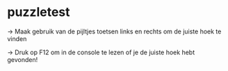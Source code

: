 # puzzletest

-> Maak gebruik van de pijltjes toetsen links en rechts om de juiste hoek te vinden 

-> Druk op F12 om in de console te lezen of je de juiste hoek hebt gevonden!
